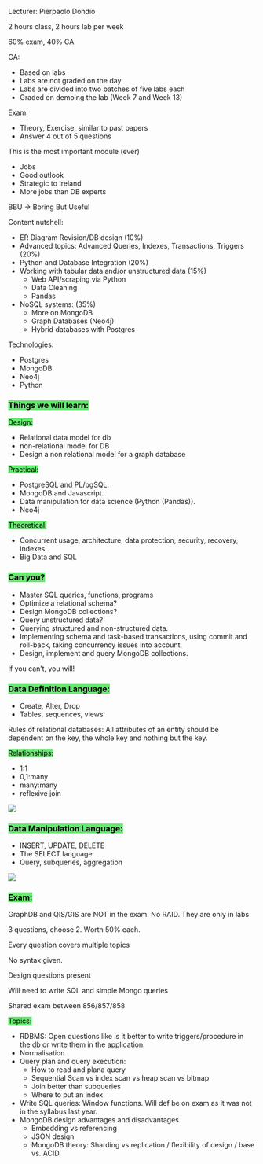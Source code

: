 Lecturer: Pierpaolo Dondio

2 hours class, 2 hours lab per week

60% exam, 40% CA

CA:
- Based on labs
- Labs are not graded on the day
- Labs are divided into two batches of five labs each
- Graded on demoing the lab (Week 7 and Week 13)

Exam:
- Theory, Exercise, similar to past papers
- Answer 4 out of 5 questions

This is the most important module (ever)
- Jobs
- Good outlook
- Strategic to Ireland
- More jobs than DB experts

BBU -> Boring But Useful

Content nutshell:
- ER Diagram Revision/DB design (10%)
- Advanced topics: Advanced Queries, Indexes, Transactions, Triggers (20%)
- Python and Database Integration (20%)
- Working with tabular data and/or unstructured data (15%)
	- Web API/scraping via Python
	- Data Cleaning
	- Pandas
- NoSQL systems: (35%)
	- More on MongoDB
	- Graph Databases (Neo4j)
	- Hybrid databases with Postgres

Technologies:
- Postgres
- MongoDB
- Neo4j
- Python


### <mark style="background: #69E772;">Things we will learn:</mark>

<mark style="background: #69E772;">Design:</mark>
- Relational data model for db
- non-relational model for DB  
- Design a non relational model for a graph database  

<mark style="background: #69E772;">Practical:</mark> 
- PostgreSQL and PL/pgSQL.  
- MongoDB and Javascript.  
- Data manipulation for data science (Python (Pandas)).  
- Neo4j  

<mark style="background: #69E772;">Theoretical:</mark>  
- Concurrent usage, architecture, data protection, security, recovery, indexes.  
- Big Data and SQL

### <mark style="background: #69E772;">Can you?</mark> 
- Master SQL queries, functions, programs
- Optimize a relational schema?  
- Design MongoDB collections?  
- Query unstructured data?  
- Querying structured and non-structured data.  
- Implementing schema and task-based transactions, using commit and roll-back, taking concurrency issues into account.  
- Design, implement and query MongoDB collections.  

If you can’t, you will!

### <mark style="background: #69E772;">Data Definition Language:</mark>

- Create, Alter, Drop  
- Tables, sequences, views  

Rules of relational databases: All attributes of an entity should be dependent on the key, the whole key and nothing but the key.  

<mark style="background: #69E772;">Relationships:</mark>  
- 1:1  
- 0,1:many  
- many:many  
- reflexive join

![](https://i.imgur.com/49Jhp4n.png)

### <mark style="background: #69E772;">Data Manipulation Language:</mark>

- INSERT, UPDATE, DELETE  
- The SELECT language.  
- Query, subqueries, aggregation

![](https://i.imgur.com/WofrNGS.png)

### <mark style="background: #69E772;">Exam:</mark>

GraphDB and QIS/GIS are NOT in the exam. No RAID. They are only in labs

3 questions, choose 2. Worth 50% each.

Every question covers multiple topics

No syntax given.

Design questions present

Will need to write SQL and simple Mongo queries

Shared exam between 856/857/858

<mark style="background: #69E772;">Topics:</mark>
- RDBMS: Open questions like is it better to write triggers/procedure in the db or write them in the application.
- Normalisation
- Query plan and query execution:
	- How to read and plana  query
	- Sequential Scan vs index scan vs heap scan vs bitmap
	- Join better than subqueries
	- Where to put an index
- Write SQL queries: Window functions. Will def be on exam as it was not in the syllabus last year.
- MongoDB design advantages and disadvantages
	- Embedding vs referencing
	- JSON design
	- MongoDB theory: Sharding vs replication / flexibility of design / base vs. ACID